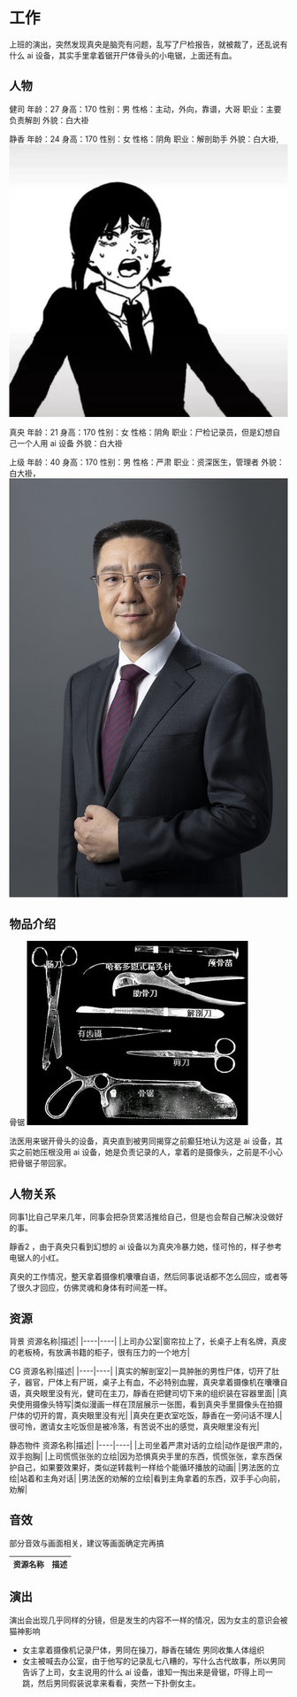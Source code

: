 # 工作

上班的演出，突然发现真央是脑壳有问题，乱写了尸检报告，就被裁了，还乱说有什么 ai 设备，其实手里拿着锯开尸体骨头的小电锯，上面还有血。

## 人物

健司
年龄：27
身高：170
性别：男
性格：主动，外向，靠谱，大哥
职业：主要负责解剖
外貌：白大褂

静香
年龄：24
身高：170
性别：女
性格：阴角
职业：解剖助手
外貌：白大褂,![小红脸](./参考图/%E5%A5%B3%E5%8A%A9%E6%89%8B.webp)

真央
年龄：21
身高：170
性别：女
性格：阴角
职业：尸检记录员，但是幻想自己一个人用 ai 设备
外貌：白大褂

上级
年龄：40
身高：170
性别：男
性格：严肃
职业：资深医生，管理者
外貌：白大褂，![国字脸](./参考图/%E5%9B%BD%E5%AD%97%E8%84%B8%E7%9A%84%E8%80%81%E6%9D%BF.jpg)

## 物品介绍

骨锯
![参考图](./%E5%8F%82%E8%80%83%E5%9B%BE/%E5%88%80%E5%85%B7.webp)

法医用来锯开骨头的设备，真央直到被男同揭穿之前癫狂地认为这是 ai 设备，其实之前她压根没用 ai 设备，她是负责记录的人，拿着的是摄像头，之前是不小心把骨锯子带回家。

## 人物关系

同事1比自己早来几年，同事会把杂货累活推给自己，但是也会帮自己解决没做好的事。

靜香2 ，由于真央只看到幻想的 ai 设备以为真央冷暴力她，怪可怜的，样子参考电锯人的小红。

真央的工作情况，整天拿着摄像机囔囔自语，然后同事说话都不怎么回应，或者等了很久才回应，仿佛灵魂和身体有时间差一样。

## 资源

背景
资源名称|描述|
|----|----|
|上司办公室|窗帘拉上了，长桌子上有名牌，真皮的老板椅，有放满书籍的柜子，很有压力的一个地方|

CG
资源名称|描述|
|----|----|
|真实的解剖室2|一具肿胀的男性尸体，切开了肚子，器官，尸体上有尸斑，桌子上有血，不必特别血腥，真央拿着摄像机在囔囔自语，真央眼里没有光，健司在主刀，靜香在把健司切下来的组织装在容器里面|
|真央使用摄像头特写|类似漫画一样在顶层展示一张图，看到真央手里摄像头在拍摄尸体的切开的胃，真央眼里没有光|
|真央在更衣室吃饭，靜香在一旁问话不理人|很可怜，邀请女主吃饭但是被冷落，有苦说不出的感觉，真央眼里没有光|

静态物件
资源名称|描述|
|----|----|
|上司坐着严肃对话的立绘|动作是很严肃的，双手抱胸|
|上司慌慌张张的立绘|因为恐惧真央手里的东西，慌慌张张，拿东西保护自己，如果要效果好，类似逆转裁判一样给个能循环播放的动画|
|男法医的立绘|站着和主角对话|
|男法医的劝解的立绘|看到主角拿着的东西，双手手心向前，劝解|

## 音效

部分音效与画面相关，建议等画面确定完再搞

资源名称|描述|
|----|----|

## 演出

演出会出现几乎同样的分镜，但是发生的内容不一样的情况，因为女主的意识会被猫神影响

- 女主拿着摄像机记录尸体，男同在操刀，靜香在辅佐 男同收集人体组织
- 女主被喊去办公室，由于他写的记录乱七八糟的，写什么古代故事，所以男同告诉了上司，女主说用的什么 ai 设备，谁知一掏出来是骨锯，吓得上司一跳，然后男同假装说拿来看看，突然一下扑倒女主。
